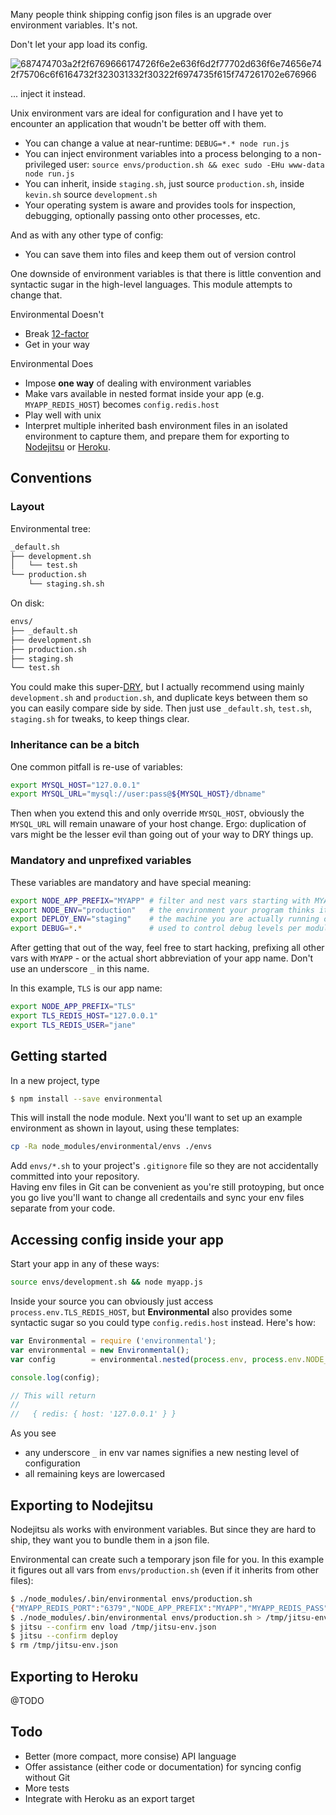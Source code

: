 Many people think shipping config json files is an upgrade over environment variables. It's not.

Don't let your app load its config.

![687474703a2f2f6769666174726f6e2e636f6d2f77702d636f6e74656e742f75706c6f6164732f323031332f30322f6974735f615f747261702e676966](https://cloud.githubusercontent.com/assets/26752/2877380/764960a4-d44a-11e3-8ac4-afd5f1678bb2.gif)

... inject it instead.

Unix environment vars are ideal for configuration and I have yet to encounter an application that woudn't be better off with them.

- You can change a value at near-runtime: `DEBUG=*.* node run.js`
- You can inject environment variables into a process belonging to a non-privileged user: `source envs/production.sh && exec sudo -EHu www-data node run.js`
- You can inherit, inside `staging.sh`, just source `production.sh`, inside `kevin.sh` source `development.sh`
- Your operating system is aware and provides tools for inspection, debugging, optionally passing onto other processes, etc.

And as with any other type of config:

- You can save them into files and keep them out of version control

One downside of environment variables is that there is little convention and syntactic sugar in the high-level languages. This module attempts to change that.

Environmental Doesn't

 - Break [12-factor](http://12factor.net/)
 - Get in your way

Environmental Does

 - Impose **one way** of dealing with environment variables
 - Make vars available in nested format inside your app (e.g. `MYAPP_REDIS_HOST`) becomes `config.redis.host`
 - Play well with unix
 - Interpret multiple inherited bash environment files in an isolated environment to capture them, and prepare them for exporting to [Nodejitsu](https://www.nodejitsu.com/documentation/jitsu/env/) or [Heroku](https://devcenter.heroku.com/articles/config-vars).

## Conventions

### Layout

Environmental tree:

```bash
_default.sh
├── development.sh
│   └── test.sh
└── production.sh
    └── staging.sh.sh
```

On disk:

```bash
envs/
├── _default.sh
├── development.sh
├── production.sh
├── staging.sh
└── test.sh
```

You could make this super-[DRY](https://en.wikipedia.org/wiki/Don't_repeat_yourself), but I actually recommend using mainly
`development.sh` and `production.sh`, and duplicate keys between them
so you can easily compare side by side.
Then just use `_default.sh`, `test.sh`, `staging.sh` for tweaks, to keep things
clear.

### Inheritance can be a bitch

One common pitfall is re-use of variables:

```bash
export MYSQL_HOST="127.0.0.1"
export MYSQL_URL="mysql://user:pass@${MYSQL_HOST}/dbname"
```

Then when you extend this and only override `MYSQL_HOST`, obviously the `MYSQL_URL` will remain unaware of your host change. Ergo: duplication of vars might be the lesser evil than going out of your way to DRY things up.

### Mandatory and unprefixed variables

These variables are mandatory and have special meaning:

```bash
export NODE_APP_PREFIX="MYAPP" # filter and nest vars starting with MYAPP right into your app
export NODE_ENV="production"   # the environment your program thinks it's running
export DEPLOY_ENV="staging"    # the machine you are actually running on
export DEBUG=*.*               # used to control debug levels per module
```

After getting that out of the way, feel free to start hacking, prefixing all
other vars with `MYAPP` - or the actual short abbreviation of your app name. Don't use an underscore `_` in this name.

In this example, `TLS` is our app name:

```bash
export NODE_APP_PREFIX="TLS"
export TLS_REDIS_HOST="127.0.0.1"
export TLS_REDIS_USER="jane"
```

## Getting started

In a new project, type

```bash
$ npm install --save environmental
```

This will install the node module. Next you'll want to set up an example environment as shown in layout, using these templates:

```bash
cp -Ra node_modules/environmental/envs ./envs
```

Add `envs/*.sh` to your project's `.gitignore` file so they are not accidentally committed into your repository.  
Having env files in Git can be convenient as you're still protoyping, but once you go live you'll want to change all credentails and sync your env files separate from your code.

## Accessing config inside your app

Start your app in any of these ways:

```bash
source envs/development.sh && node myapp.js
```

Inside your source you can obviously just access `process.env.TLS_REDIS_HOST`, but **Environmental** also provides some syntactic sugar so you could type `config.redis.host` instead. Here's how:

```javascript
var Environmental = require ('environmental');
var environmental = new Environmental();
var config        = environmental.nested(process.env, process.env.NODE_APP_PREFIX);

console.log(config);

// This will return
//
//   { redis: { host: '127.0.0.1' } }
```

As you see

 - any underscore `_` in env var names signifies a new nesting level of configuration
 - all remaining keys are lowercased

## Exporting to Nodejitsu

Nodejitsu als works with environment variables. But since they are hard to ship, they want you to bundle them in a json file.

Environmental can create such a temporary json file for you. In this example it figures out all vars from `envs/production.sh` (even if it inherits from other files):

```bash
$ ./node_modules/.bin/environmental envs/production.sh
{"MYAPP_REDIS_PORT":"6379","NODE_APP_PREFIX":"MYAPP","MYAPP_REDIS_PASS":"","DEPLOY_ENV":"production","SUBDOMAIN":"mycompany-myapp","NODE_ENV":"production","MYAPP_REDIS_HOST":"127.0.0.1","DEBUG":""}
$ ./node_modules/.bin/environmental envs/production.sh > /tmp/jitsu-env.json
$ jitsu --confirm env load /tmp/jitsu-env.json
$ jitsu --confirm deploy
$ rm /tmp/jitsu-env.json
```

## Exporting to Heroku

@TODO

## Todo

 - Better (more compact, more consise) API language
 - Offer assistance (either code or documentation) for syncing config without Git
 - More tests
 - Integrate with Heroku as an export target
